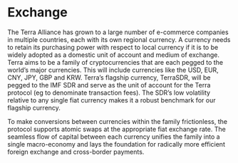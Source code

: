# Exchange

The Terra Alliance has grown to a large number of e-commerce companies in multiple countries, each with its own regional currency. A currency needs to retain its purchasing power with respect to local currency if it is to be widely adopted as a domestic unit of account and medium of exchange. Terra aims to be a family of cryptocurrencies that are each pegged to the world’s major currencies. This will include currencies like the USD, EUR, CNY, JPY, GBP and KRW. Terra’s flagship currency, TerraSDR, will be pegged to the IMF SDR and serve as the unit of account for the Terra protocol \(eg to denominate transaction fees\). The SDR’s low volatility relative to any single fiat currency makes it a robust benchmark for our flagship currency.

To make conversions between currencies within the family frictionless, the protocol supports atomic swaps at the appropriate fiat exchange rate. The seamless flow of capital between each currency unifies the family into a single macro-economy and lays the foundation for radically more efficient foreign exchange and cross-border payments.

